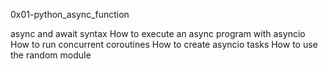0x01-python_async_function

async and await syntax
How to execute an async program with asyncio
How to run concurrent coroutines
How to create asyncio tasks
How to use the random module
